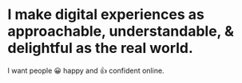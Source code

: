 # I make digital experiences as approachable, understandable, & delightful as the real world.

I want people 😀 happy and 👍 confident online.
